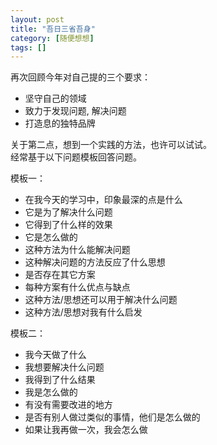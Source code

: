 ```yaml
---
layout: post
title: "吾日三省吾身"
category: [随便想想]
tags: []
---
```


再次回顾今年对自己提的三个要求：  

- 坚守自己的领域
- 致力于发现问题, 解决问题
- 打造息的独特品牌

关于第二点，想到一个实践的方法，也许可以试试。  
经常基于以下问题模板回答问题。  

模板一：  

- 在我今天的学习中，印象最深的点是什么
- 它是为了解决什么问题
- 它得到了什么样的效果
- 它是怎么做的
- 这种方法为什么能解决问题
- 这种解决问题的方法反应了什么思想
- 是否存在其它方案
- 每种方案有什么优点与缺点
- 这种方法/思想还可以用于解决什么问题
- 这种方法/思想对我有什么启发

模板二：  

- 我今天做了什么
- 我想要解决什么问题
- 我得到了什么结果
- 我是怎么做的
- 有没有需要改进的地方
- 是否有别人做过类似的事情，他们是怎么做的
- 如果让我再做一次，我会怎么做

<!-- more -->